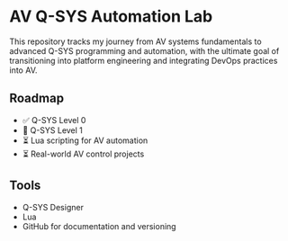 # AV Q-SYS Automation Lab

This repository tracks my journey from AV systems fundamentals to advanced Q-SYS programming and automation, with the ultimate goal of transitioning into platform engineering and integrating DevOps practices into AV.

## Roadmap
- ✅ Q-SYS Level 0
- 🔄 Q-SYS Level 1
- ⏳ Lua scripting for AV automation
- ⏳ Real-world AV control projects

## Tools
- Q-SYS Designer
- Lua
- GitHub for documentation and versioning
